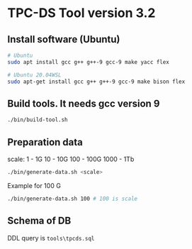 # TPC-DS Tool version 3.2

## Install software (Ubuntu)
```bash
# Ubuntu
sudo apt install gcc g++ g++-9 gcc-9 make yacc flex

# Ubuntu 20.04WSL
sudo apt-get install gcc g++ g++-9 gcc-9 make bison flex
```

## Build tools. It needs gcc version 9
```bash
./bin/build-tool.sh
```

## Preparation data
scale:
1 - 1G
10 - 10G
100 - 100G
1000 - 1Tb

```bash
./bin/generate-data.sh <scale>
```

Example for 100 G
```bash
./bin/generate-data.sh 100 # 100 is scale
```


## Schema of DB
DDL query is `tools\tpcds.sql`
